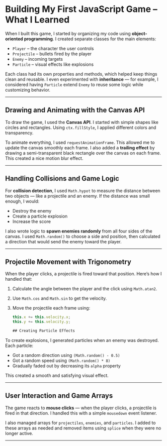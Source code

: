 # Building My First JavaScript Game – What I Learned

When I built this game, I started by organizing my code using **object-oriented programming**. I created separate classes for the main elements:

- `Player` – the character the user controls  
- `Projectile` – bullets fired by the player  
- `Enemy` – incoming targets  
- `Particle` – visual effects like explosions  

Each class had its own properties and methods, which helped keep things clean and reusable. I even experimented with **inheritance** — for example, I considered having `Particle` extend `Enemy` to reuse some logic while customizing behavior.

---

## Drawing and Animating with the Canvas API

To draw the game, I used the **Canvas API**. I started with simple shapes like circles and rectangles. Using `ctx.fillStyle`, I applied different colors and transparency.

To animate everything, I used `requestAnimationFrame`. This allowed me to update the canvas smoothly each frame. I also added a **trailing effect** by drawing a semi-transparent black rectangle over the canvas on each frame. This created a nice motion blur effect.

---

## Handling Collisions and Game Logic

For **collision detection**, I used `Math.hypot` to measure the distance between two objects — like a projectile and an enemy. If the distance was small enough, I would:

- Destroy the enemy  
- Create a particle explosion  
- Increase the score  

I also wrote logic to **spawn enemies randomly** from all four sides of the canvas. I used `Math.random()` to choose a side and position, then calculated a direction that would send the enemy toward the player.

---

## Projectile Movement with Trigonometry

When the player clicks, a projectile is fired toward that position. Here’s how I handled that:

1. Calculate the angle between the player and the click using `Math.atan2`.
2. Use `Math.cos` and `Math.sin` to get the velocity.
3. Move the projectile each frame using:

   ```js
   this.x += this.velocity.x;
   this.y += this.velocity.y;

   ## Creating Particle Effects

To create explosions, I generated particles when an enemy was destroyed. Each particle:

- Got a random direction using `(Math.random() - 0.5)`
- Got a random speed using `(Math.random() * 8)`
- Gradually faded out by decreasing its `alpha` property

This created a smooth and satisfying visual effect.

---

## User Interaction and Game Arrays

The game reacts to **mouse clicks** — when the player clicks, a projectile is fired in that direction. I handled this with a simple `mousedown` event listener.

I also managed arrays for `projectiles`, `enemies`, and `particles`. I added to these arrays as needed and removed items using `splice` when they were no longer active.

---


